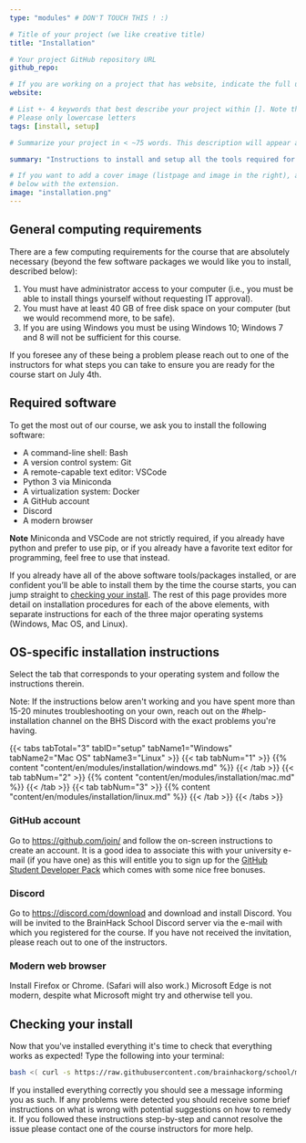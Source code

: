 ```yaml
---
type: "modules" # DON'T TOUCH THIS ! :)

# Title of your project (we like creative title)
title: "Installation"

# Your project GitHub repository URL
github_repo:

# If you are working on a project that has website, indicate the full url including "https://" below or leave it empty.
website:

# List +- 4 keywords that best describe your project within []. Note that the project summary also involves a number of key words. Those are listed on top of the [github repository](https://github.com/PSY6983-2021/project_template), click `manage topics`.
# Please only lowercase letters
tags: [install, setup]

# Summarize your project in < ~75 words. This description will appear at the top of your page and on the list page with other projects..

summary: "Instructions to install and setup all the tools required for the BrainHack summer school."

# If you want to add a cover image (listpage and image in the right), add it to your directory and indicate the name
# below with the extension.
image: "installation.png"
---
```

<!-- This is an html comment and this won't appear in the rendered page. You are now editing the "content" area, the core of your description. Everything that you can do in markdown is allowed below. We added a couple of comments to guide your through documenting your progress. -->

## General computing requirements

There are a few computing requirements for the course that are absolutely necessary (beyond the few software packages we would like you to install, described below):
 1. You must have administrator access to your computer (i.e., you must be able to install things yourself without requesting IT approval).
 1. You must have at least 40 GB of free disk space on your computer (but we would recommend more, to be safe).
 1. If you are using Windows you must be using Windows 10; Windows 7 and 8 will not be sufficient for this course.

If you foresee any of these being a problem please reach out to one of the instructors for what steps you can take to ensure you are ready for the course start on July 4th.

## Required software
To get the most out of our course, we ask you to install the following software:
* A command-line shell: Bash
* A version control system: Git
* A remote-capable text editor: VSCode
* Python 3 via Miniconda
* A virtualization system: Docker
* A GitHub account
* Discord
* A modern browser

**Note** Miniconda and VSCode are not strictly required, if you already have python and prefer to use pip, or if you already have a favorite text editor for programming, feel free to use that instead.

If you already have all of the above software tools/packages installed, or are confident you’ll be able to install them by the time the course starts, you can jump straight to [checking your install](#checking-your-install). The rest of this page provides more detail on installation procedures for each of the above elements, with separate instructions for each of the three major operating systems (Windows, Mac OS, and Linux).

## OS-specific installation instructions

Select the tab that corresponds to your operating system and follow the instructions therein.

Note: If the instructions below aren't working and you have spent more than 15-20 minutes troubleshooting on your own, reach out on the #help-installation channel on the BHS Discord with the exact problems you're having.

{{< tabs tabTotal="3" tabID="setup" tabName1="Windows" tabName2="Mac OS" tabName3="Linux" >}}
{{< tab tabNum="1" >}} {{% content "content/en/modules/installation/windows.md" %}} {{< /tab >}}
{{< tab tabNum="2" >}} {{% content "content/en/modules/installation/mac.md" %}} {{< /tab >}}
{{< tab tabNum="3" >}} {{% content "content/en/modules/installation/linux.md" %}} {{< /tab >}}
{{< /tabs >}}

### GitHub account

Go to https://github.com/join/ and follow the on-screen instructions to create an account.
It is a good idea to associate this with your university e-mail (if you have one) as this will entitle you to sign up for the [GitHub Student Developer Pack](https://education.github.com/pack) which comes with some nice free bonuses.

### Discord

Go to https://discord.com/download and download and install Discord.
You will be invited to the BrainHack School Discord server via the e-mail with which you registered for the course. If you have not received the invitation, please reach out to one of the instructors.

### Modern web browser

Install Firefox or Chrome.
(Safari will also work.)
Microsoft Edge is not modern, despite what Microsoft might try and otherwise tell you.

## Checking your install

Now that you've installed everything it's time to check that everything works as expected!
Type the following into your terminal:

``` bash
bash <( curl -s https://raw.githubusercontent.com/brainhackorg/school/master/content/en/modules/installation/nds_check_install.sh )
```

If you installed everything correctly you should see a message informing you as such.
If any problems were detected you should receive some brief instructions on what is wrong with potential suggestions on how to remedy it.
If you followed these instructions step-by-step and cannot resolve the issue please contact one of the course instructors for more help.
